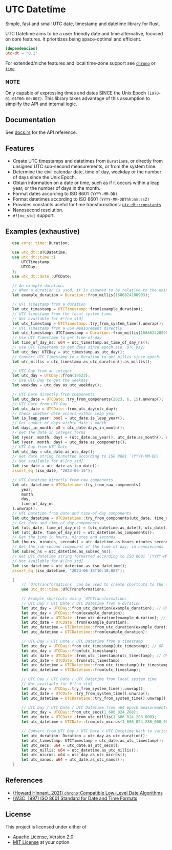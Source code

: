 # UTC Datetime
Simple, fast and small UTC date, timestamp and datetime library for Rust.

UTC Datetime aims to be a user friendly date and time alternative, focused on core features.
It prioritizes being space-optimal and efficient.

```toml
[dependencies]
utc-dt = "0.1"
```
For extended/niche features and local time-zone support see [`chrono`](https://github.com/chronotope/chrono) or [`time`](https://github.com/time-rs/time).

### NOTE
Only capable of expressing times and dates SINCE the Unix Epoch `(1970-01-01T00:00:00Z)`. This library takes advantage of this assumption to simplify the API and internal logic.

## Documentation
See [docs.rs](https://docs.rs/utc-dt) for the API reference.

## Features
- Create UTC timestamps and datetimes from `Duration`s, or directly from unsigned UTC sub-second measurements, or from the system time.
- Determine the civil calendar date, time of day, weekday or the number of days since the Unix Epoch.
- Obtain information on a date or time, such as if it occurs within a leap year, or the number of days in the month.
- Format dates according to ISO 8601 `(YYYY-MM-DD)`
- Format datetimes according to ISO 8601 `(YYYY-MM-DDThh:mm:ssZ)`
- Provides constants useful for time transformations: [`utc-dt::constants`](https://docs.rs/utc-dt/latest/utc_dt/constants/index.html)
- Nanosecond resolution.
- `#![no_std]` support.

## Examples (exhaustive)
 ```rust
    use core::time::Duration;

    use utc_dt::UTCDatetime;
    use utc_dt::time::{
        UTCTimestamp,
        UTCDay,
    };
    use utc_dt::date::UTCDate;

    // An example duration.
    // When a duration is used, it is assumed to be relative to the unix epoch.
    let example_duration = Duration::from_millis(1686824288903);

    // UTC Timestamp from a duration
    let utc_timestamp = UTCTimestamp::from(example_duration);
    // UTC timestamp from the local system time.
    // Not available for #![no_std]
    let utc_timestamp = UTCTimestamp::try_from_system_time().unwrap();
    // UTC Timestamp from a u64 measurement directly.
    let utc_timestamp: UTCTimestamp = Duration::from_millis(1686824288903).into();
    // Use UTC Timestamp to get time-of-day
    let time_of_day_ns: u64 = utc_timestamp.as_time_of_day_ns();
    // Use UTC Timestamp to get days since epoch (ie. UTC Day)
    let utc_day: UTCDay = utc_timestamp.as_utc_day();
    // Convert UTC Timestamp to a Duration to get millis since epoch.
    let utc_millis = utc_timestamp.as_utc_duration().as_millis();

    // UTC Day from an integer
    let utc_day = UTCDay::from(19523);
    // Use UTC Day to get the weekday
    let weekday = utc_day.as_utc_weekday();

    // UTC Date directly from components
    let utc_date = UTCDate::try_from_components(2023, 6, 15).unwrap();
    // UTC Date from UTC Day
    let utc_date = UTCDate::from_utc_day(utc_day);
    // Check whether date occurs within leap year
    let is_leap_year: bool = utc_date.is_leap_year();
    // Get number of days within date's month
    let days_in_month: u8 = utc_date.days_in_month();
    // Get the date in integer forms
    let (year, month, day) = (utc_date.as_year(), utc_date.as_month(), utc_date.as_day()); // OR
    let (year, month, day) = utc_date.as_components();
    // UTC Day from UTC Date
    let utc_day = utc_date.as_utc_day();
    // Get date string formatted according to ISO 8601 `(YYYY-MM-DD)`
    // Not available for #![no_std]
    let iso_date = utc_date.as_iso_date();
    assert_eq!(iso_date, "2023-06-15");

    // UTC Datetime directly from raw components
    let utc_datetime = UTCDatetime::try_from_raw_components(
        year,
        month,
        day,
        time_of_day_ns
    ).unwrap();
    // UTC Datetime from date and time-of-day components
    let utc_datetime = UTCDatetime::try_from_components(utc_date, time_of_day_ns).unwrap();
    // Get date and time-of-day components
    let (utc_date, time_of_day_ns) = (utc_datetime.as_date(), utc_datetime.as_time_of_day_ns());
    let (utc_date, time_of_day_ns) = utc_datetime.as_components();
    // Get the time in hours, minutes and seconds
    let (hours, minutes, seconds) = utc_datetime.as_hours_minutes_seconds();
    // Get the sub-second component of the time of day, in nanoseconds
    let subsec_ns = utc_datetime.as_subsec_ns();
    // Get UTC datetime string formatted according to ISO 8601 `(YYYY-MM-DDThh:mm:ssZ)`
    // Not available for #![no_std]
    let iso_datetime = utc_datetime.as_iso_datetime();
    assert_eq!(iso_datetime, "2023-06-15T10:18:08Z");

    {
        // `UTCTransformations` can be used to create shortcuts to the desired type!
        use utc_dt::time::UTCTransformations;

        // Example shortcuts using `UTCTransformations`
        // UTC Day / UTC Date / UTC Datetime from a duration
        let utc_day = UTCDay::from_utc_duration(example_duration); // OR
        let utc_day = UTCDay::from(example_duration);
        let utc_date = UTCDate::from_utc_duration(example_duration); // OR
        let utc_date = UTCDate::from(example_duration);
        let utc_datetime = UTCDatetime::from_utc_duration(example_duration); // OR
        let utc_datetime = UTCDatetime::from(example_duration);

        // UTC Day / UTC Date / UTC Datetime from a timestamp
        let utc_day = UTCDay::from_utc_timestamp(utc_timestamp); // OR
        let utc_day = UTCDay::from(utc_timestamp);
        let utc_date = UTCDate::from_utc_timestamp(utc_timestamp); // OR
        let utc_date = UTCDate::from(utc_timestamp);
        let utc_datetime = UTCDatetime::from_utc_timestamp(utc_timestamp); // OR
        let utc_datetime = UTCDatetime::from(utc_timestamp);

        // UTC Day / UTC Date / UTC Datetime from local system time
        // Not available for #![no_std]
        let utc_day = UTCDay::try_from_system_time().unwrap();
        let utc_date = UTCDate::try_from_system_time().unwrap();
        let utc_datetime = UTCDatetime::try_from_system_time().unwrap();

        // UTC Day / UTC Date / UTC Datetime from u64 epoch measurements
        let utc_day = UTCDay::from_utc_secs(1_686_824_288);
        let utc_date = UTCDate::from_utc_millis(1_686_824_288_000);
        let utc_datetime = UTCDate::from_utc_micros(1_686_824_288_000_000);

        // Convert from UTC Day / UTC Date / UTC Datetime back to various types
        let utc_duration: Duration = utc_day.as_utc_duration();
        let utc_timestamp: UTCTimestamp = utc_date.as_utc_timestamp();
        let utc_secs: u64 = utc_date.as_utc_secs();
        let utc_millis: u64 = utc_datetime.as_utc_millis();
        let utc_micros: u64 = utc_day.as_utc_micros();
        let utc_nanos: u64 = utc_date.as_utc_nanos();
    }
```

## References
- [(Howard Hinnant, 2021) `chrono`-Compatible Low-Level Date Algorithms](http://howardhinnant.github.io/date_algorithms.html)
- [(W3C, 1997) ISO 8601 Standard for Date and Time Formats](https://www.w3.org/TR/NOTE-datetime)

## License
This project is licensed under either of
* [Apache License, Version 2.0](https://www.apache.org/licenses/LICENSE-2.0)
* [MIT License](https://opensource.org/licenses/MIT)
at your option.